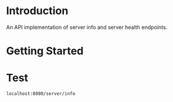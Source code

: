 # Introduction
An API implementation of server info and server health endpoints.

# Getting Started


# Test
```
localhost:8080/server/info
```